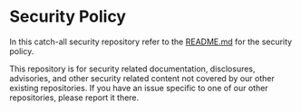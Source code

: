 # Security Policy

In this catch-all security repository refer to the [README.md](README.md) for the security policy.

This repository is for security related documentation, disclosures, advisories, and other security related content not covered by our other existing repositories. If you have an issue specific to one of our other repositories, please report it there.
